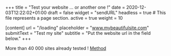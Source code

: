 +++
title = "Test your website ... or another one !"
date = 2020-12-03T12:22:02+01:00
draft = false
widget = "sendURL"
headless = true  # This file represents a page section.
active = true
weight = 10

[content]
 url = "/loading"
 placeholder = "www.mybeautifulsite.com"
 submitText = "Test my site"
 subtitle = "Put the website url in the field below."
+++

More than 40 000 sites already tested ! [Method](/method)
